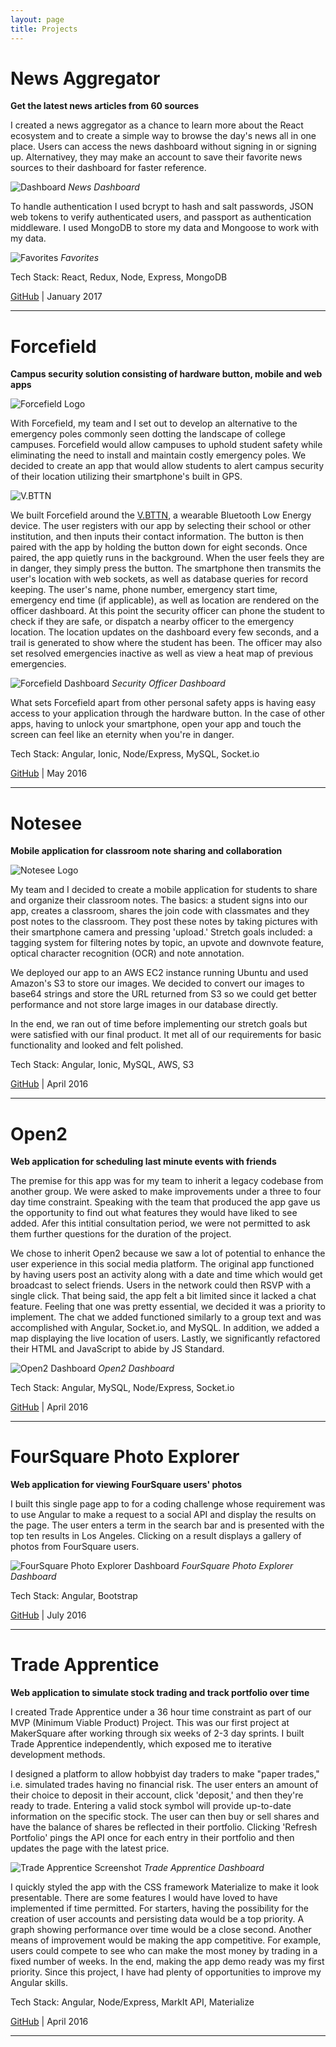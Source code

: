 ```yaml
---
layout: page
title: Projects
---
```


# News Aggregator

**Get the latest news articles from 60 sources**

I created a news aggregator as a chance to learn more about the React ecosystem and to create a simple way to browse the day's news all in one place. Users can access the news dashboard without signing in or signing up. Alternativey, they may make an account to save their favorite news sources to their dashboard for faster reference.

![Dashboard](/img/dashboard.png)
*News Dashboard*

To handle authentication I used bcrypt to hash and salt passwords, JSON web tokens to verify authenticated users, and passport as authentication middleware. I used MongoDB to store my data and Mongoose to work with my data.

![Favorites](/img/favorites.png)
*Favorites*

Tech Stack: React, Redux, Node, Express, MongoDB

[GitHub](https://github.com/cse25/news-aggregator) | January 2017

---

# Forcefield

**Campus security solution consisting of hardware button, mobile and web apps**

![Forcefield Logo](/img/forcefield-iphone.png)

With Forcefield, my team and I set out to develop an alternative to the emergency poles commonly seen dotting the landscape of college campuses.  Forcefield would allow campuses to uphold student safety while eliminating the need to install and maintain costly emergency poles.  We decided to create an app that would allow students to alert campus security of their location utilizing their smartphone's built in GPS.

![V.BTTN](/img/button.png)

We built Forcefield around the [V.BTTN](http://www.vsnmobil.com/products/v-bttn-wearable-bluetooth-le-4-0-device), a wearable Bluetooth Low Energy device.  The user registers with our app by selecting their school or other institution, and then inputs their contact information.  The button is then paired with the app by holding the button down for eight seconds.  Once paired, the app quietly runs in the background.  When the user feels they are in danger, they simply press the button.  The smartphone then transmits the user's location with web sockets, as well as database queries for record keeping.  The user's name, phone number, emergency start time, emergency end time (if applicable), as well as location are rendered on the officer dashboard.  At this point the security officer can phone the student to check if they are safe, or dispatch a nearby officer to the emergency location.  The location updates on the dashboard every few seconds, and a trail is generated to show where the student has been.  The officer may also set resolved emergencies inactive as well as view a heat map of previous emergencies.

![Forcefield Dashboard](/img/forcefield-dashboard.png)
*Security Officer Dashboard*

What sets Forcefield apart from other personal safety apps is having easy access to your application through the hardware button.  In the case of other apps, having to unlock your smartphone, open your app and touch the screen can feel like an eternity when you're in danger.

Tech Stack: Angular, Ionic, Node/Express, MySQL, Socket.io

[GitHub](https://github.com/MKS-Elixr/forcefield) | May 2016

---

# Notesee

**Mobile application for classroom note sharing and collaboration** 

![Notesee Logo](/img/notesee-banner.png)

My team and I decided to create a mobile application for students to share and organize their classroom notes.  The basics: a student signs into our app, creates a classroom, shares the join code with classmates and they post notes to the classroom.  They post these notes by taking pictures with their smartphone camera and pressing 'upload.'  Stretch goals included: a tagging system for filtering notes by topic, an upvote and downvote feature, optical character recognition (OCR) and note annotation. 

We deployed our app to an AWS EC2 instance running Ubuntu and used Amazon's S3 to store our images.  We decided to convert our images to base64 strings and store the URL returned from S3 so we could get better performance and not store large images in our database directly.

In the end, we ran out of time before implementing our stretch goals but were satisfied with our final product.  It met all of our requirements for basic functionality and looked and felt polished.

Tech Stack: Angular, Ionic, MySQL, AWS, S3

[GitHub](https://github.com/MKS-PostgreSQL/notesee) | April 2016

---

# Open2

**Web application for scheduling last minute events with friends**

The premise for this app was for my team to inherit a legacy codebase from another group.  We were asked to make improvements under a three to four day time constraint. Speaking with the team that produced the app gave us the opportunity to find out what features they would have liked to see added. Afer this intitial consultation period, we were not permitted to ask them further questions for the duration of the project.

We chose to inherit Open2 because we saw a lot of potential to enhance the user experience in this social media platform.  The original app functioned by having users post an activity along with a date and time which would get broadcast to select friends.  Users in the network could then RSVP with a single click.  That being said, the app felt a bit limited since it lacked a chat feature. Feeling that one was pretty essential, we decided it was a priority to implement.  The chat we added functioned similarly to a group text and was accomplished with Angular, Socket.io, and MySQL.  In addition, we added a map displaying the live location of users.  Lastly, we significantly refactored their HTML and JavaScript to abide by JS Standard.

![Open2 Dashboard](/img/open2-dashboard.png)
*Open2 Dashboard*

Tech Stack: Angular, MySQL, Node/Express, Socket.io

[GitHub](https://github.com/MKS-PostgreSQL/open2) | April 2016

---

# FourSquare Photo Explorer

**Web application for viewing FourSquare users' photos**

I built this single page app to for a coding challenge whose requirement was to use Angular to make a request to a social API and display the results on the page.  The user enters a term in the search bar and is presented with the top ten results in Los Angeles. Clicking on a result displays a gallery of photos from FourSquare users.

![FourSquare Photo Explorer Dashboard](/img/foursquare-explorer.png)
*FourSquare Photo Explorer Dashboard*

Tech Stack: Angular, Bootstrap

[GitHub](https://github.com/cse25/foursquare-photo-explorer) | July 2016

---

# Trade Apprentice

**Web application to simulate stock trading and track portfolio over time**

I created Trade Apprentice under a 36 hour time constraint as part of our MVP (Minimum Viable Product) Project.  This was our first project at MakerSquare after working through six weeks of 2-3 day sprints.  I built Trade Apprentice independently, which exposed me to iterative development methods.

I designed a platform to allow hobbyist day traders to make "paper trades," i.e. simulated trades having no financial risk.  The user enters an amount of their choice to deposit in their account, click 'deposit,' and then they're ready to trade.  Entering a valid stock symbol will provide up-to-date information on the specific stock.  The user can then buy or sell shares and have the balance of shares be reflected in their portfolio.  Clicking 'Refresh Portfolio' pings the API once for each entry in their portfolio and then updates the page with the latest price. 

![Trade Apprentice Screenshot](/img/trade-apprentice-screenshot.png)
*Trade Apprentice Dashboard*

I quickly styled the app with the CSS framework Materialize to make it look presentable.  There are some features I would have loved to have implemented if time permitted.  For starters, having the possibility for the creation of user accounts and persisting data would be a top priority.  A graph showing performance over time would be a close second.  Another means of improvement would be making the app competitive. For example, users could compete to see who can make the most money by trading in a fixed number of weeks.  In the end, making the app demo ready was my first priority. Since this project, I have had plenty of opportunities to improve my Angular skills.

Tech Stack: Angular, Node/Express, MarkIt API, Materialize

[GitHub](https://github.com/cse25/trade-apprentice) | April 2016

---

